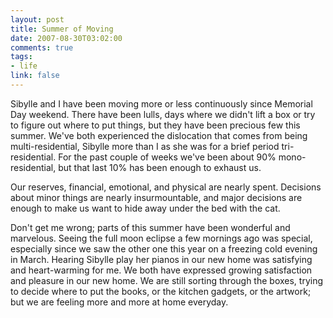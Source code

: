 ```yaml
--- 
layout: post
title: Summer of Moving
date: 2007-08-30T03:02:00
comments: true
tags:
- life
link: false
---
```

Sibylle and I have been moving more or less continuously since Memorial Day weekend.  There have been lulls, days where we didn't lift a box or try to figure out where to put things, but they have been precious few this summer.  We've both experienced the dislocation that comes from being multi-residential, Sibylle more than I as she was for a brief period tri-residential.  For the past couple of weeks we've been about 90% mono-residential, but that last 10% has been enough to exhaust us.

Our reserves, financial, emotional, and physical are nearly spent.  Decisions about minor things are nearly insurmountable, and major decisions are enough to make us want to hide away under the bed with the cat.

Don't get me wrong; parts of this summer have been wonderful and marvelous.  Seeing the full moon eclipse a few mornings ago was special, especially since we saw the other one this year on a freezing cold evening in March.  Hearing Sibylle play her pianos in our new home was satisfying and heart-warming for me.  We both have expressed growing satisfaction and pleasure in our new home.  We are still sorting through the boxes, trying to decide where to put the books, or the kitchen gadgets, or the artwork; but we are feeling more and more at home everyday.
